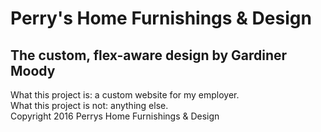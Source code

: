 # Perry's Home Furnishings &amp; Design
## The custom, flex-aware design by Gardiner Moody
What this project is: a custom website for my employer.<br>
What this project is not: anything else.<br>
Copyright 2016 Perrys Home Furnishings & Design
